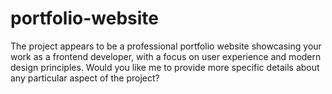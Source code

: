 # portfolio-website
The project appears to be a professional portfolio website showcasing your work as a frontend developer, with a focus on user experience and modern design principles. Would you like me to provide more specific details about any particular aspect of the project?
